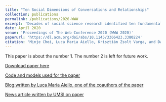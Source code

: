 ```yaml
---
title: "Ten Social Dimensions of Conversations and Relationships"
collection: publications
permalink: /publications/2020-WWW
excerpt: 'Decades of social science research identified ten fundamental dimensions that provide the conceptual building blocks to describe the nature of human relationships. Yet, it is not clear to what extent these concepts are expressed in everyday language and what role they have in shaping observable dynamics of social interactions. After annotating conversational text through crowdsourcing, we trained NLP tools to detect the presence of these types of interaction from conversations, and applied them to 160M messages written by geo-referenced Reddit users, 290k emails from the Enron corpus and 300k lines of dialogue from movie scripts. We show that social dimensions can be predicted purely from conversations with an AUC up to 0.98, and that the combination of the predicted dimensions suggests both the types of relationships people entertain (conflict vs. support) and the types of real-world communities (wealthy vs. deprived) they shape.'
date: April 2020
venue: 'Proceedings of The Web Conference 2020 (WWW 2020)'
paperurl: 'https://dl.acm.org/doi/abs/10.1145/3366423.3380224'
citation: 'Minje Choi, Luca Maria Aiello, Krisztián Zsolt Varga, and Daniele Quercia. 2020. Ten Social Dimensions of Conversations and Relationships. In Proceedings of The Web Conference 2020 (WWW '20). Association for Computing Machinery, New York, NY, USA, 1514–1525. DOI:https://doi.org/10.1145/3366423.3380224'
---
```

This paper is about the number 1. The number 2 is left for future work.

[Download paper here](http://academicpages.github.io/files/papers/www-2020.pdf)

[Code and models used for the paper](https://github.com/minjechoi/10dimensions)

[Blog written by Luca Maria Aiello, one of the coauthors of the paper](https://medium.com/socialdynamics/ten-social-dimensions-of-conversations-155200fa64f6)

[News article written by UMSI on paper](https://www.si.umich.edu/about-umsi/news/u-m-researchers-train-tech-tool-find-relationship-clues-written-conversations)
